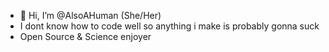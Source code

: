 - 👋 Hi, I’m @AlsoAHuman (She/Her)
- I dont know how to code well so anything i make is probably gonna suck
- Open Source & Science enjoyer
